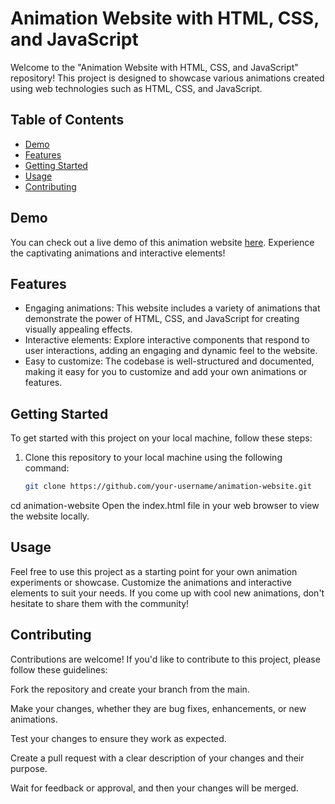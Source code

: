 # Animation Website with HTML, CSS, and JavaScript

Welcome to the "Animation Website with HTML, CSS, and JavaScript" repository! This project is designed to showcase various animations created using web technologies such as HTML, CSS, and JavaScript.

## Table of Contents

- [Demo](#demo)
- [Features](#features)
- [Getting Started](#getting-started)
- [Usage](#usage)
- [Contributing](#contributing)

## Demo

You can check out a live demo of this animation website [here](#). Experience the captivating animations and interactive elements!

## Features

- Engaging animations: This website includes a variety of animations that demonstrate the power of HTML, CSS, and JavaScript for creating visually appealing effects.
- Interactive elements: Explore interactive components that respond to user interactions, adding an engaging and dynamic feel to the website.
- Easy to customize: The codebase is well-structured and documented, making it easy for you to customize and add your own animations or features.

## Getting Started

To get started with this project on your local machine, follow these steps:

1. Clone this repository to your local machine using the following command:

   ```bash
   git clone https://github.com/your-username/animation-website.git
cd animation-website
Open the index.html file in your web browser to view the website locally.

## Usage
Feel free to use this project as a starting point for your own animation experiments or showcase. Customize the animations and interactive elements to suit your needs. If you come up with cool new animations, don't hesitate to share them with the community!

## Contributing
Contributions are welcome! If you'd like to contribute to this project, please follow these guidelines:

Fork the repository and create your branch from the main.

Make your changes, whether they are bug fixes, enhancements, or new animations.

Test your changes to ensure they work as expected.

Create a pull request with a clear description of your changes and their purpose.

Wait for feedback or approval, and then your changes will be merged.
